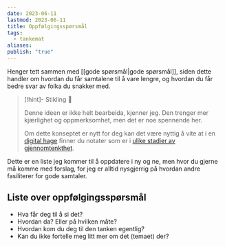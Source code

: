 ```yaml
---
date: 2023-06-11
lastmod: 2023-06-11
title: Oppfølgingsspørsmål
tags:
  - tankemat
aliases: 
publish: "true"
---
```


Henger tett sammen med [[gode spørsmål|gode spørsmål]], siden dette handler om hvordan du får samtalene til å vare lengre, og hvordan du får bedre svar av folka du snakker med.

> [!hint]- Stikling 🌿
>
> Denne ideen er ikke helt bearbeida, kjenner jeg. Den trenger mer kjærlighet og oppmerksomhet, men det er noe spennende her.
> 
> Om dette konseptet er nytt for deg kan det være nyttig å vite at i en [digital hage](digitalt%20hagearbeid.md) finner du notater som er i [ulike stadier av gjennomtenkthet](stadier%20av%20gjennomtenkthet.md).

Dette er en liste jeg kommer til å oppdatere i ny og ne, men hvor du gjerne må komme med forslag, for jeg er alltid nysgjerrig på hvordan andre fasiliterer for gode samtaler.

## Liste over oppfølgingsspørsmål

- Hva får deg til å si det?
- Hvordan da? Eller på hvilken måte?
- Hvordan kom du deg til den tanken egentlig?
- Kan du ikke fortelle meg litt mer om det (temaet) der?
